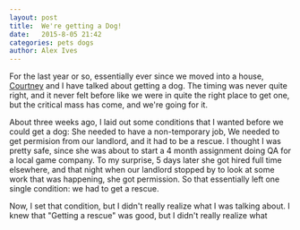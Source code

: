 ```yaml
---
layout: post
title:  We're getting a Dog!
date:   2015-8-05 21:42
categories: pets dogs
author: Alex Ives
---
```

For the last year or so, essentially ever since we moved into a house, [Courtney](http://courtney.ives.mn) and I have talked about getting a dog. The timing was never quite right, and it never felt before like we were in quite the right place to get one, but the critical mass has come, and we're going for it.

About three weeks ago, I laid out some conditions that I wanted before we could get a dog: She needed to have a non-temporary job, We needed to get permision from our landlord, and it had to be a rescue. I thought I was pretty safe, since she was about to start a 4 month assignment doing QA for a local game company. To my surprise, 5 days later she got hired full time elsewhere, and that night when our landlord stopped by to look at some work that was happening, she got permission. So that essentially left one single condition: we had to get a rescue. 

Now, I set that condition, but I didn't really realize what I was talking about. I knew that "Getting a rescue" was good, but I didn't really realize what 